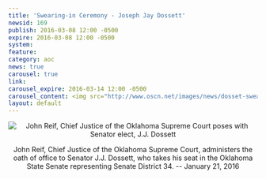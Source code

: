 ```yaml
---
title: 'Swearing-in Ceremony - Joseph Jay Dossett'
newsid: 169
publish: 2016-03-08 12:00 -0500
expire: 2016-03-08 12:00 -0500
system: 
feature: 
category: aoc
news: true
carousel: true
link: 
carousel_expire: 2016-03-14 12:00 -0500
carousel_content: <img src="http://www.oscn.net/images/news/dosset-swearing-in.jpg" alt="Senator elect, J.J. Dossett being sworn into office. Collage of photos from ceremony"/>
layout: default
---
```

<div style="text-align: center;">
	<img src="http://www.oscn.net/images/news/dosset-senator.jpg" alt="John Reif, Chief Justice of the Oklahoma Supreme Court poses with Senator elect, J.J. Dossett"/>
	<p>John Reif, Chief Justice of the Oklahoma Supreme Court, administers the oath of office to Senator J.J. Dossett, who takes his seat in the Oklahoma State Senate representing Senate District 34.  -- January 21, 2016</p>
</div>